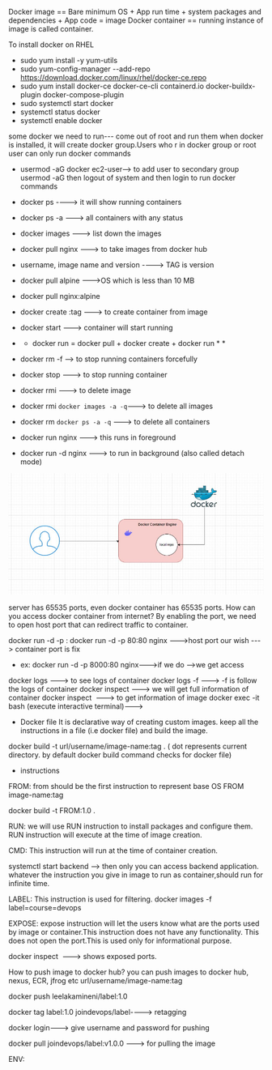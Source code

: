 Docker image == Bare minimum OS + App run time + system packages and dependencies + App code = image
Docker container == running instance of image is called container.


To install docker on RHEL

* sudo yum install -y yum-utils
* sudo yum-config-manager --add-repo https://download.docker.com/linux/rhel/docker-ce.repo
* sudo yum install docker-ce docker-ce-cli containerd.io docker-buildx-plugin docker-compose-plugin
* sudo systemctl start docker
* systemctl status docker
* systemctl enable docker 

some docker we need to run--- come out of root and run them
when docker is installed, it will create docker group.Users who r in docker group or root user can only run docker commands 
* usermod  -aG docker ec2-user--> to add user to secondary group usermod -aG <group name> <username>
then logout of system and then login to run docker commands

* docker ps ----> it will show running containers
* docker ps -a ---> all containers with any status
* docker images ---> list down the images
* docker pull nginx ---> to take images from docker hub
* username, image name and version ----> TAG is version
* docker pull alpine --->OS which is less than 10 MB
* docker pull nginx:alpine
* docker create <image>:tag ---> to create container from image
* docker start <container id>---> container will start running
* * docker run  = docker pull + docker create + docker run  * *
* docker rm -f <container id> --> to stop running containers forcefully
* docker stop <container id> ---> to stop running container
* docker rmi <image id>---> to delete image
* docker rmi `docker images -a -q`---> to delete all images
* docker rm `docker ps -a -q` ---> to delete all containers
* docker run nginx ---> this runs in foreground
* docker run -d nginx ---> to run in background (also called detach mode)

![alt text](docker.JPG)

server has 65535 ports, even docker container has 65535 ports.
How can you access docker container from internet?
By enabling the port, we need to open host port that can redirect traffic to container.

docker run -d -p <host-port>:<container-port>
docker run -d -p 80:80 nginx --->host port our wish ---> container port is fix
* ex: docker run -d -p 8000:80 nginx--->if we do <aws instance ip address:8000> -->we get access 

docker logs <container id> ---> to see logs of container 
docker logs -f <container id> ---> -f is follow the logs of container 
docker inspect <container id> ---> we will get full information of container 
docker inspect <image id> ---> to get information of image 
docker exec -it <container id> bash (execute interactive terminal)---> 

* Docker file 
It is declarative way of creating custom images. keep all the instructions in a file (i.e docker file) and build the image.

docker build -t url/username/image-name:tag . ( dot represents current directory. by default docker build command checks for docker file)

* instructions

FROM:
from should be the first instruction to represent base OS
FROM image-name:tag

docker build -t FROM:1.0 .

RUN:
we will use RUN instruction to install packages and configure them. RUN instruction will execute at the time of image creation.

CMD:
This instruction will run at the time of container creation.

systemctl start backend --> then only you can access backend application.
whatever the instruction you give in image to run as container,should run for infinite time.

LABEL:
This instruction is used for filtering. 
docker images -f label=course=devops

EXPOSE:
expose instruction will let the users know what are the ports used by image or container.This instruction does not have any functionality. This does not open the port.This is used only for informational purpose.

docker inspect <image id>  ---> shows exposed ports.

How to push image to docker hub?
you can push images to docker hub, nexus, ECR, jfrog etc
url/username/image-name:tag

docker push leelakamineni/label:1.0

docker tag label:1.0 joindevops/label----> retagging

docker login---> give username and password for pushing

docker pull joindevops/label:v1.0.0 ---> for pulling the image

ENV:













